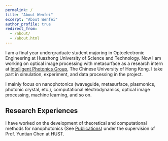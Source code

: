 ```yaml
---
permalink: /
title: "About Wenfei"
excerpt: "About Wenfei"
author_profile: true
redirect_from: 
  - /about/
  - /about.html
---
```


I am a final year undergraduate student majoring in Optoelectronic Engineering at Huazhong University of Science and Technology. Now I am working on optical image processing with metasurface as a research intern at [Intelligent Photonics Group](https://www.ee.cuhk.edu.hk/~crhuang/), The Chinese University of Hong Kong. I take part in simulation, experiment, and data processing in the project.

I mainly focus on nanophotonics (waveguide, metasurface, plasmonics, photonic crystal, etc.), computational electrodynamics, optical image processing, machine learning, and so on.

Research Experiences
------
I have worked on the development of theoretical and computational methods for nanophotonics (See [Publications](https://cma9cma.github.io/publications/)) under the supervision of Prof. Yuntian Chen at HUST. 
